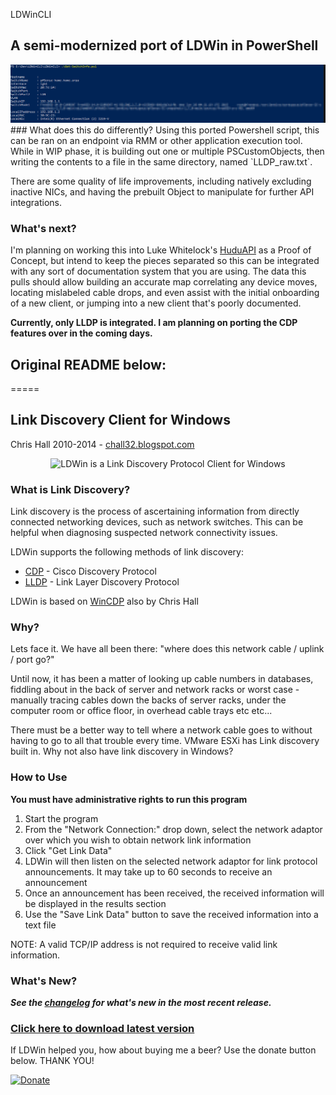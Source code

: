 LDWinCLI

## A semi-modernized port of LDWin in PowerShell
<img src="https://github.com/LoldenCode/LDWinCLI/blob/master/PowershellOutput.png" />
### What does this do differently?
Using this ported Powershell script, this can be ran on an endpoint via RMM or other application execution tool. While in WIP phase, it is building out one or multiple PSCustomObjects, then writing the contents to a file in the same directory, named `LLDP_raw.txt`.

There are some quality of life improvements, including natively excluding inactive NICs, and having the prebuilt Object to manipulate for further API integrations.

### What's next?
I'm planning on working this into Luke Whitelock's [HuduAPI](https://github.com/lwhitelock/HuduAPI) as a Proof of Concept, but intend to keep the pieces separated so this can be integrated with any sort of documentation system that you are using. The data this pulls should allow building an accurate map correlating any device moves, locating mislabeled cable drops, and even assist with the initial onboarding of a new client, or jumping into a new client that's poorly documented.

**Currently, only LLDP is integrated. I am planning on porting the CDP features over in the coming days.**

## Original README below:
=====

## Link Discovery Client for Windows
Chris Hall 2010-2014 - [chall32.blogspot.com]

<p align="center"> 
<img src="https://github.com/chall32/LDWin/blob/master/LDWin.png?raw=true" alt="LDWin is a Link Discovery Protocol Client for Windows"/>
</p>

### What is Link Discovery?
Link discovery is the process of ascertaining information from directly connected networking devices, such as network switches.  This can be helpful when diagnosing suspected network connectivity issues.

LDWin supports the following methods of link discovery:

+   [CDP] - Cisco Discovery Protocol
+   [LLDP] - Link Layer Discovery Protocol

LDWin is based on [WinCDP] also by Chris Hall

### Why?
Lets face it.  We have all been there: "where does this network cable / uplink / port go?"

Until now, it has been a matter of looking up cable numbers in databases, fiddling about in the back of server and network racks or worst case - manually tracing cables down the backs of server racks, under the computer room or office floor, in overhead cable trays etc etc...

There must be a better way to tell where a network cable goes to without having to go to all that trouble every time.  VMware ESXi has Link discovery built in. Why not also have link discovery in Windows?

### How to Use
**You must have administrative rights to run this program**

1.   Start the program
2.   From the "Network Connection:" drop down, select the network adaptor over which you wish to obtain network link information
3.   Click "Get Link Data"
4.   LDWin will then listen on the selected network adaptor for link protocol announcements.  It may take up to 60 seconds to receive an announcement
5.   Once an announcement has been received, the received information will be displayed in the results section
6.   Use the "Save Link Data" button to save the received information into a text file

NOTE: A valid TCP/IP address is not required to receive valid link information.

### What's New?
***See the [changelog] for what's new in the most recent release.***


### [Click here to download latest version](https://github.com/chall32/LDWin/blob/master/LDWin.exe?raw=true)

If LDWin helped you, how about buying me a beer? Use the donate button below. THANK YOU!

[![Donate](https://www.paypalobjects.com/en_US/i/btn/btn_donate_LG.gif)](https://www.paypal.com/cgi-bin/webscr?cmd=_s-xclick&hosted_button_id=KT462HRW7XQ3J)


[changelog]: https://github.com/chall32/LDWin/blob/master/ChangeLog.txt
[chall32.blogspot.com]: http://chall32.blogspot.com
[CDP]:http://en.wikipedia.org/wiki/Cisco_Discovery_Protocol
[LLDP]:http://en.wikipedia.org/wiki/Link_Layer_Discovery_Protocol
[WinCDP]:http://github.com/chall32/WinCDP